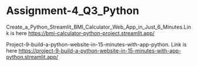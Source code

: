 # Assignment-4_Q3_Python

Create_a_Python_Streamlit_BMI_Calculator_Web_App_in_Just_6_Minutes.Link is here
https://bmi-calculator-python-project.streamlit.app/

Project-9-build-a-python-website-in-15-minutes-with-app-python. Link is here
https://project-9-build-a-python-website-in-15-minutes-with-app-python.streamlit.app/
